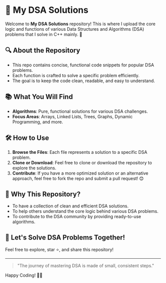 # 🚀 My DSA Solutions

Welcome to **My DSA Solutions** repository! This is where I upload the core logic and functions of various Data Structures and Algorithms (DSA) problems that I solve in C++ mainly. 🚀

## 🔍 About the Repository

- This repo contains concise, functional code snippets for popular DSA problems.
- Each function is crafted to solve a specific problem efficiently.
- The goal is to keep the code clean, readable, and easy to understand.

## 📚 What You Will Find

- **Algorithms**: Pure, functional solutions for various DSA challenges.
- **Focus Areas**: Arrays, Linked Lists, Trees, Graphs, Dynamic Programming, and more.

## 🛠 How to Use

1. **Browse the Files**: Each file represents a solution to a specific DSA problem.
2. **Clone or Download**: Feel free to clone or download the repository to explore the solutions.
3. **Contribute**: If you have a more optimized solution or an alternative approach, feel free to fork the repo and submit a pull request! 😊

## 🌟 Why This Repository?

- To have a collection of clean and efficient DSA solutions.
- To help others understand the core logic behind various DSA problems.
- To contribute to the DSA community by providing ready-to-use algorithms.

## 🚀 Let's Solve DSA Problems Together!

Feel free to explore, star ⭐, and share this repository!

---

> "The journey of mastering DSA is made of small, consistent steps."

Happy Coding! 👨‍💻

